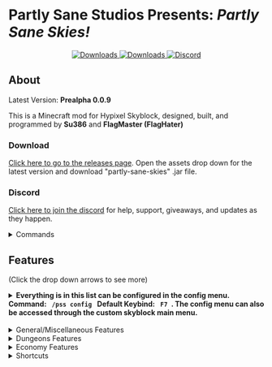 # **Partly Sane Studios Presents:** *Partly Sane Skies!*
<p align="center">
  <a href="https://github.com/PartlySaneStudios/partly-sane-skies/releases" target="_blank">
    <img alt="Downloads" src="https://img.shields.io/github/v/release/PartlySaneStudios/partly-sane-skies?display_name=tag" />
  </a>
  <a href="https://github.com/PartlySaneStudios/partly-sane-skies/releases" target="_blank">
    <img alt="Downloads" src="https://img.shields.io/github/downloads/PartlySaneStudios/partly-sane-skies/total" />
  </a>
  <a href="https://discord.gg/v4PU3WeH7z" target="_blank">
    <img alt="Discord" src="https://img.shields.io/discord/1001847734766145607" />
  </a>
</p>

## About

Latest Version: **Prealpha 0.0.9**

This is a Minecraft mod for Hypixel Skyblock, designed, built, and programmed by **Su386** and **FlagMaster (FlagHater)**

### Download

[Click here to go to the releases page](<https://github.com/Su386yt/partly-sane-skies/releases>).
 Open the assets drop down for the latest version and download "partly-sane-skies" .jar file.

### Discord

[Click here to join the discord](https://discord.gg/v4PU3WeH7z) for help, support, giveaways, and updates as they happen.
<details>
  <summary> Commands </summary>

## Commands'

``/pss``: A help command for Partly Sane Skies
``/pss config``, ``/pssconfig``: A command to open the PSS Config menu. It can also be keybinded in the vanilla options menu. Default: ``F7``

``/pssdisc``, ``/pssdiscord``: Sends a link to the discord. [Or you can just join here (https://discord.gg/v4PU3WeH7z)](https://discord.gg/v4PU3WeH7z)

``/skillup <username>``, ``/su <username>``: Command to use the skill upgrade recommandation feature. (See Features)

``/pm``, ``/partymanager``: Command to open the Party Manager. It can also be keybinded in the vanilla options menu.

``/permparty``, ``/permp``, ``/pp``: Command to use Permanent Dungeon Party Selector. (See Features)

``/fp``, ``/pf``: Command to use Party All Friends. (See Features)

``/chatalert``, ``/ca``: Command to use the chat alerts system. (See Features)


</details>

## Features

(Click the drop down arrows to see more)

<details>
  <summary> <b> Everything is in this list can be configured in the config menu. Command:  <code> /pss config </code> Default Keybind:  <code> F7 </code>. The config menu can also be accessed through the custom skyblock main menu. </b> </summary>

  ![Config Menu](images/config_menu.png)

</details>

<br>

<details>
  <summary> General/Miscellaneous Features </summary>
  
## General/Miscellaneous Features

General and miscellaneous features.

### Custom Main Menu

Upon start up of Minecraft, a nice, Skyblock themed main menu will display. There are various configurable options from Skyblock-themed backrounds, along with an option to select a random background.

![Custom Main Menu](images/custom_main_menu.png)

### Skill Upgrade Recommendation

A helpful command to help recommend what skill you should upgrade less. Using ``/skillup <username>`` or ``/su <username>`` will provide a list of recommended skills to upgrade.

![Location Banner](images/skill_upgrade.png)

### RNG Drop Banner and Sound

When you get a rare drop, a Pumpkin Dicer or Melon Slicer like pop-up banner will appear, along with a sound, celebrating your drop.

![Custom Main Menu](images/rng_drop_banner.png)

### Worm Warning

When you are mining in the crystal hollows and a worm or scatha spawns, you get a message on screen, along with a sound, warning you that a worm has spawned.

### Location Banner

When switching to a new location region on skyblock, an MMO RPG style banner will appear, informing you that you have switched to a new region.

![Location Banner](images/location_banner.png)

### Chat Alerts

Using ``/ca``, you can add and remove specific phrases that will be highlighted when someone says them. Example: If you add the word "``flag``" (using ``/ca add flag``) to the chat alerts, it will highlight the word and play a notification when someone says it.

![Chat Alerts](images/chat_alerts.png)

### Incorrect Pet for Minion Alert

Warns you if you don't have the right pet for leveling up the minions, that way you never lose any pet EXP because you still have your level 100 dungeon pet activated.

</details>

<details>
  <summary> Dungeons Features </summary>

## Dungeon Features

### Party Manager

Manage your party and join dungeons with a helpful party manager, with features such as viewing stats, kicking, party transfer buttons, and etc. Included in the Party Manager GUI. You can open it by typing the command ``/pm`` or by using the keybind. Default: ``M``

![Custom Main Menu](images/party_manager.png)

### Watcher Ready, Message, Warning, Siren and Sound

When the watcher is done spawning mobs, a message will appear on your screen, along with an optional sound, party message and World War II (1938-1945) air raid siren incase the previous two don't get your attention..

### Permanent Dungeon Party Selector

Automatically parties everyone in a permanent dungeon party. Using ``/pp`` or ``/permparty``, you have the option to create, party, delete, and add and remove members from your permanent party. You can even add different parties such as an f6Party or a jujuNonCarry party.

</details>

<details>
  <summary> Economy Features </summary>

## Economy

### No Cookie Warning

Never lose your coins to the void again! When the mod detects you do not have a cookie active, it will warn you to buy a new one. Optionally, it can warn you only if you have a lot of coins in your purse.

### Enhanced Auction Menu and BIN Sniper

A brand new auction house menu that gives you more information on prices, instant inflation, and mark up. Using that information, the menu highlights BIN items that are significantly below their  value (Default: 13% below).
![Custom Main Menu](images/custom_ah.png)

### Garden Shop Trade Cost

Shows you information about the garden shop trades.
![Custom Main Menu](images/garden_trade_cost.png)

</details>

<details>
  <summary> Shortcuts </summary>

## Shortcuts

### Open Wiki Keybind

Using the keybind, it will automatically look up the wiki article for the item you are hovering over. (``NONE`` key by default)

### Pets Menu Keybind

A keybind shortcut to open the pets menu. Customisable in the vanilla options menu. (``NONE`` key by default)

### Crafting Table Menu Keybind

A keybind shortcut to open the crafting table menu. Customisable in the vanilla options menu. (``NONE`` key by default)

### Wardrobe Menu Keybind

A keybind shortcut to open the wardrobe menu. Customisable in the vanilla options menu. (``NONE`` key by default)

### Storage Menu Keybind

A keybind shortcut to open the storage menu. Customisable in the vanilla options menu. (``NONE`` key by default)

### Party All Friends

A command to party all of your active friends. Using ``/fp``, it will party every online member on your friends list.
</details>


